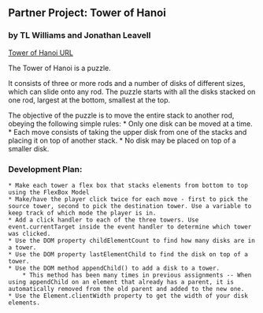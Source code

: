 ## Partner Project: Tower of Hanoi
### by TL Williams and Jonathan Leavell

[Tower of Hanoi URL](https://tlwilliams895.gitlab.io/tower-of-hanoi)

The Tower of Hanoi is a puzzle.

It consists of three or more rods and a number of disks of different sizes, which can slide onto any rod. The puzzle starts with all the disks stacked on one rod, largest at the bottom, smallest at the top.

The objective of the puzzle is to move the entire stack to another rod, obeying the following simple rules:
    * Only one disk can be moved at a time.
    * Each move consists of taking the upper disk from one of the stacks and placing it on top of another stack.
    * No disk may be placed on top of a smaller disk.

### Development Plan:
    * Make each tower a flex box that stacks elements from bottom to top using the FlexBox Model
    * Make/have the player click twice for each move - first to pick the source tower, second to pick the destination tower. Use a variable to keep track of which mode the player is in.
    * Add a click handler to each of the three towers. Use event.currentTarget inside the event handler to determine which tower was clicked.
    * Use the DOM property childElementCount to find how many disks are in a tower.
    * Use the DOM property lastElementChild to find the disk on top of a tower.
    * Use the DOM method appendChild() to add a disk to a tower.
        * This method has been many times in previous assignments -- When using appendChild on an element that already has a parent, it is automatically removed from the old parent and added to the new one.
    * Use the Element.clientWidth property to get the width of your disk elements.
